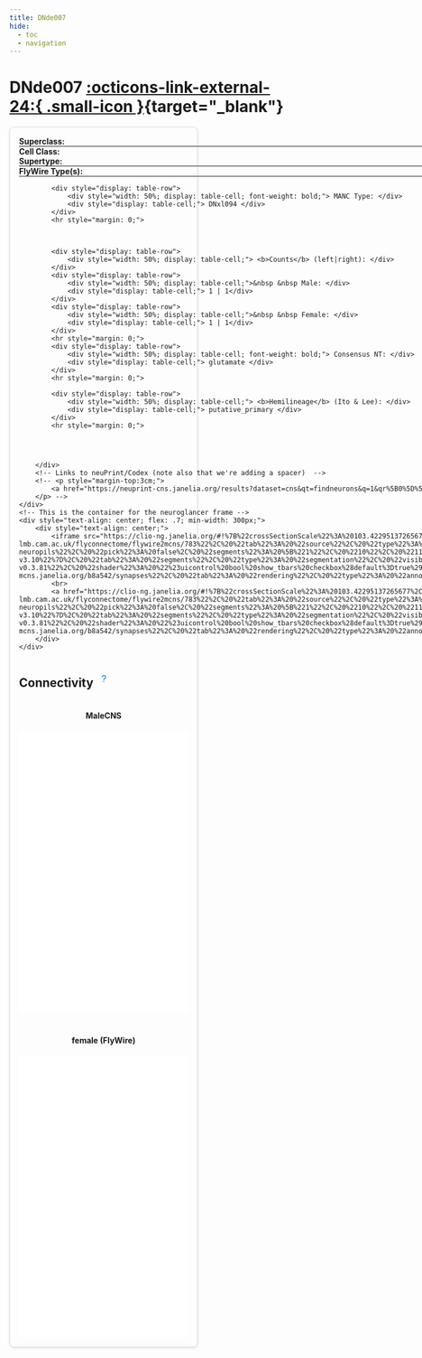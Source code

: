 ```yaml
---
title: DNde007
hide:
  - toc
  - navigation
---
```


<!-- this links the font-awesome stylesheet v4 -->
<link rel="stylesheet" href="https://cdnjs.cloudflare.com/ajax/libs/font-awesome/4.7.0/css/font-awesome.min.css">

# DNde007 [:octicons-link-external-24:{ .small-icon }]( https://neuprint-cns.janelia.org/results?dataset=cns&qt=findneurons&q=1&qr%5B0%5D%5Bcode%5D=fn&qr%5B0%5D%5Bds%5D=cns&qr%5B0%5D%5Bpm%5D%5Bdataset%5D=cns&qr%5B0%5D%5Bpm%5D%5BinputMatchAny%5D=false&qr%5B0%5D%5Bpm%5D%5BoutputMatchAny%5D=false&qr%5B0%5D%5Bpm%5D%5Ball_segments%5D=false&qr%5B0%5D%5Bpm%5D%5Benable_contains%5D=true&qr%5B0%5D%5Bpm%5D%5Bneuron_name%5D=DNde007&qr%5B0%5D%5BvisProps%5D%5BrowsPerPage%5D=25&tab=0 "View on NeuPrint"){target="_blank"}


<div style="display: flex; flex-wrap: wrap; justify-content: space-between; gap: 10px;">
    <div style="border: 1px solid #ddd; border-radius: 8px; padding: 16px; box-shadow: 0 2px 4px rgba(0, 0, 0, 0.1); flex: .4; min-width: 300px;">
        <div style="width: 100%; display: table;">
            <!-- These are the individual properties for the summary -->
            <div style="display: table-row">
                <div style="width: 50%; display: table-cell; font-weight: bold;"> Superclass: </div>
                <div style="display: table-cell;"> descending_neuron </div>
            </div>
            <hr style="margin: 0;">
            <div style="display: table-row">
                <div style="width: 50%; display: table-cell; font-weight: bold;"> Cell Class: </div>
                <div style="display: table-cell;"> None </div>
            </div>
            <div style="display: table-row">
                <div style="width: 50%; display: table-cell; font-weight: bold;"> Supertype: </div>
                <div style="display: table-cell;"> None </div> <!--add link-->
            </div>
            <hr style="margin: 0;">
            <div style="display: table-row">
                <div style="width: 50%; display: table-cell; font-weight: bold;"> FlyWire Type(s): </div>
                <div style="display: table-cell;"> DNde007 </div>
            </div>
            <hr style="margin: 0;">
            
            
            <div style="display: table-row">
                <div style="width: 50%; display: table-cell; font-weight: bold;"> MANC Type: </div>
                <div style="display: table-cell;"> DNxl094 </div>
            </div>
            <hr style="margin: 0;">
            
            
            
            <div style="display: table-row">
                <div style="width: 50%; display: table-cell;"> <b>Counts</b> (left|right): </div>
            </div>
            <div style="display: table-row">
                <div style="width: 50%; display: table-cell;">&nbsp &nbsp Male: </div>
                <div style="display: table-cell;"> 1 | 1</div>
            </div>
            <div style="display: table-row">
                <div style="width: 50%; display: table-cell;">&nbsp &nbsp Female: </div>
                <div style="display: table-cell;"> 1 | 1</div>
            </div>
            <hr style="margin: 0;">
            <div style="display: table-row">
                <div style="width: 50%; display: table-cell; font-weight: bold;"> Consensus NT: </div>
                <div style="display: table-cell;"> glutamate </div>
            </div>
            <hr style="margin: 0;">
            
            <div style="display: table-row">
                <div style="width: 50%; display: table-cell;"> <b>Hemilineage</b> (Ito & Lee): </div>
                <div style="display: table-cell;"> putative_primary </div>
            </div>
            <hr style="margin: 0;">
            
            
            
            
        </div>
        <!-- Links to neuPrint/Codex (note also that we're adding a spacer)  -->
        <!-- <p style="margin-top:3cm;">
            <a href="https://neuprint-cns.janelia.org/results?dataset=cns&qt=findneurons&q=1&qr%5B0%5D%5Bcode%5D=fn&qr%5B0%5D%5Bds%5D=cns&qr%5B0%5D%5Bpm%5D%5Bdataset%5D=cns&qr%5B0%5D%5Bpm%5D%5BinputMatchAny%5D=false&qr%5B0%5D%5Bpm%5D%5BoutputMatchAny%5D=false&qr%5B0%5D%5Bpm%5D%5Ball_segments%5D=false&qr%5B0%5D%5Bpm%5D%5Benable_contains%5D=true&qr%5B0%5D%5Bpm%5D%5Bneuron_name%5D=DNde007&qr%5B0%5D%5BvisProps%5D%5BrowsPerPage%5D=25&tab=0" target="_blank">See on neuPrint</a>
        </p> -->
    </div>
    <!-- This is the container for the neuroglancer frame -->
    <div style="text-align: center; flex: .7; min-width: 300px;">
        <div style="text-align: center;">
            <iframe src="https://clio-ng.janelia.org/#!%7B%22crossSectionScale%22%3A%20103.42295137265677%2C%20%22dimensions%22%3A%20%7B%22x%22%3A%20%5B8e-09%2C%20%22m%22%5D%2C%20%22y%22%3A%20%5B8e-09%2C%20%22m%22%5D%2C%20%22z%22%3A%20%5B8e-09%2C%20%22m%22%5D%7D%2C%20%22layers%22%3A%20%5B%7B%22blend%22%3A%20%22default%22%2C%20%22name%22%3A%20%22em%22%2C%20%22shaderControls%22%3A%20%7B%7D%2C%20%22source%22%3A%20%7B%22enableDefaultSubsources%22%3A%20false%2C%20%22subsources%22%3A%20%7B%22default%22%3A%20true%7D%2C%20%22url%22%3A%20%22precomputed%3A//gs%3A//cns-full-clahe%22%7D%2C%20%22tab%22%3A%20%22source%22%2C%20%22type%22%3A%20%22image%22%7D%2C%20%7B%22name%22%3A%20%22maleCNS%22%2C%20%22segmentDefaultColor%22%3A%20%22%2300e9e7%22%2C%20%22segments%22%3A%20%5B%2211739%22%2C%20%22516904%22%5D%2C%20%22selectedAlpha%22%3A%200.14%2C%20%22source%22%3A%20%7B%22enableDefaultSubsources%22%3A%20false%2C%20%22subsources%22%3A%20%7B%22default%22%3A%20true%2C%20%22meshes%22%3A%20true%7D%2C%20%22url%22%3A%20%22dvid%3A//https%3A//emdata-mcns.janelia.org/b8a542/segmentation%3Fdvid-service%3Dhttps%3A//ngsupport-bmcp5imp6q-uk.a.run.app%22%7D%2C%20%22tab%22%3A%20%22source%22%2C%20%22toolBindings%22%3A%20%7B%22Q%22%3A%20%22selectSegments%22%7D%2C%20%22type%22%3A%20%22segmentation%22%7D%2C%20%7B%22name%22%3A%20%22female%20%28FlyWire%29%22%2C%20%22segmentDefaultColor%22%3A%20%22%23e511d0%22%2C%20%22segments%22%3A%20%5B%22720575940624459907%22%2C%20%22720575940623068841%22%5D%2C%20%22selectedAlpha%22%3A%200.14%2C%20%22source%22%3A%20%22precomputed%3A//https%3A//flyem.mrc-lmb.cam.ac.uk/flyconnectome/flywire2mcns/783%22%2C%20%22tab%22%3A%20%22source%22%2C%20%22type%22%3A%20%22segmentation%22%7D%2C%20%7B%22colorSeed%22%3A%201336242844%2C%20%22meshSilhouetteRendering%22%3A%207%2C%20%22name%22%3A%20%22brain-neuropil-shell%22%2C%20%22pick%22%3A%20false%2C%20%22saturation%22%3A%200%2C%20%22segmentDefaultColor%22%3A%20%22%23ffffff%22%2C%20%22segments%22%3A%20%5B%221%22%2C%20%222%22%2C%20%223%22%5D%2C%20%22selectedAlpha%22%3A%200%2C%20%22source%22%3A%20%7B%22enableDefaultSubsources%22%3A%20false%2C%20%22subsources%22%3A%20%7B%22default%22%3A%20true%2C%20%22mesh%22%3A%20true%2C%20%22properties%22%3A%20true%7D%2C%20%22url%22%3A%20%22precomputed%3A//gs%3A//flyem-cns-roi-7c971aa681da83f9a074a1f0e8ef60f4/fullbrain-major-shells%22%7D%2C%20%22tab%22%3A%20%22rendering%22%2C%20%22type%22%3A%20%22segmentation%22%7D%2C%20%7B%22colorSeed%22%3A%201336242844%2C%20%22meshSilhouetteRendering%22%3A%207%2C%20%22name%22%3A%20%22vnc-neuropil-shell%22%2C%20%22pick%22%3A%20false%2C%20%22saturation%22%3A%200%2C%20%22segmentDefaultColor%22%3A%20%22%23ffffff%22%2C%20%22segments%22%3A%20%5B%221%22%5D%2C%20%22selectedAlpha%22%3A%200%2C%20%22source%22%3A%20%7B%22enableDefaultSubsources%22%3A%20false%2C%20%22subsources%22%3A%20%7B%22default%22%3A%20true%2C%20%22mesh%22%3A%20true%2C%20%22properties%22%3A%20true%7D%2C%20%22url%22%3A%20%22precomputed%3A//gs%3A//flyem-cns-roi-7c971aa681da83f9a074a1f0e8ef60f4/vnc-neuropil-shell%22%7D%2C%20%22tab%22%3A%20%22rendering%22%2C%20%22type%22%3A%20%22segmentation%22%7D%2C%20%7B%22meshSilhouetteRendering%22%3A%204%2C%20%22name%22%3A%20%22brain-neuropils%22%2C%20%22pick%22%3A%20false%2C%20%22segments%22%3A%20%5B%221%22%2C%20%2210%22%2C%20%2211%22%2C%20%2212%22%2C%20%2213%22%2C%20%2214%22%2C%20%2215%22%2C%20%2216%22%2C%20%2217%22%2C%20%2218%22%2C%20%2219%22%2C%20%222%22%2C%20%2220%22%2C%20%2221%22%2C%20%2222%22%2C%20%2223%22%2C%20%2224%22%2C%20%2225%22%2C%20%2226%22%2C%20%2227%22%2C%20%2228%22%2C%20%2229%22%2C%20%223%22%2C%20%2230%22%2C%20%2231%22%2C%20%2232%22%2C%20%2233%22%2C%20%2234%22%2C%20%2235%22%2C%20%2236%22%2C%20%2237%22%2C%20%2238%22%2C%20%2239%22%2C%20%224%22%2C%20%2240%22%2C%20%2241%22%2C%20%2242%22%2C%20%2243%22%2C%20%2244%22%2C%20%2245%22%2C%20%2246%22%2C%20%2247%22%2C%20%2248%22%2C%20%2249%22%2C%20%225%22%2C%20%2250%22%2C%20%2251%22%2C%20%2252%22%2C%20%2253%22%2C%20%2254%22%2C%20%2255%22%2C%20%2256%22%2C%20%2257%22%2C%20%2258%22%2C%20%2259%22%2C%20%226%22%2C%20%2260%22%2C%20%2261%22%2C%20%2262%22%2C%20%2263%22%2C%20%2264%22%2C%20%2265%22%2C%20%2266%22%2C%20%2267%22%2C%20%2268%22%2C%20%2269%22%2C%20%227%22%2C%20%2270%22%2C%20%2271%22%2C%20%2272%22%2C%20%2273%22%2C%20%2274%22%2C%20%2275%22%2C%20%2276%22%2C%20%2277%22%2C%20%2278%22%2C%20%2279%22%2C%20%228%22%2C%20%2280%22%2C%20%2281%22%2C%20%2282%22%2C%20%2283%22%2C%20%2284%22%2C%20%2285%22%2C%20%2286%22%2C%20%229%22%2C%20%2293%22%2C%20%2294%22%2C%20%2295%22%2C%20%2296%22%5D%2C%20%22selectedAlpha%22%3A%200%2C%20%22source%22%3A%20%7B%22enableDefaultSubsources%22%3A%20false%2C%20%22subsources%22%3A%20%7B%22default%22%3A%20true%2C%20%22mesh%22%3A%20true%2C%20%22properties%22%3A%20true%7D%2C%20%22url%22%3A%20%22precomputed%3A//gs%3A//flyem-cns-roi-7c971aa681da83f9a074a1f0e8ef60f4/fullbrain-roi-v3.10%22%7D%2C%20%22tab%22%3A%20%22segments%22%2C%20%22type%22%3A%20%22segmentation%22%2C%20%22visible%22%3A%20false%7D%2C%20%7B%22meshSilhouetteRendering%22%3A%204%2C%20%22name%22%3A%20%22vnc-neuropils%22%2C%20%22pick%22%3A%20false%2C%20%22segments%22%3A%20%5B%2210%22%2C%20%2211%22%2C%20%2212%22%2C%20%2213%22%2C%20%2214%22%2C%20%2215%22%2C%20%2216%22%2C%20%2217%22%2C%20%2218%22%2C%20%2219%22%2C%20%2220%22%2C%20%2221%22%2C%20%2222%22%2C%20%2223%22%2C%20%2224%22%2C%20%2225%22%2C%20%2226%22%2C%20%2227%22%2C%20%224%22%2C%20%225%22%2C%20%226%22%2C%20%227%22%2C%20%228%22%2C%20%229%22%5D%2C%20%22selectedAlpha%22%3A%200%2C%20%22source%22%3A%20%7B%22enableDefaultSubsources%22%3A%20false%2C%20%22subsources%22%3A%20%7B%22default%22%3A%20true%2C%20%22mesh%22%3A%20true%2C%20%22properties%22%3A%20true%7D%2C%20%22url%22%3A%20%22precomputed%3A//gs%3A//flyem-cns-roi-7c971aa681da83f9a074a1f0e8ef60f4/malecns-vnc-neuropil-roi-v0%22%7D%2C%20%22tab%22%3A%20%22segments%22%2C%20%22type%22%3A%20%22segmentation%22%2C%20%22visible%22%3A%20false%7D%2C%20%7B%22filterBySegmentation%22%3A%20%5B%22segments%22%5D%2C%20%22linkedSegmentationLayer%22%3A%20%7B%22segments%22%3A%20%22maleCNS%22%7D%2C%20%22name%22%3A%20%22synapses-v0.3.81%22%2C%20%22shader%22%3A%20%22%23uicontrol%20bool%20show_tbars%20checkbox%28default%3Dtrue%29%5Cn%23uicontrol%20bool%20show_psds%20checkbox%28default%3Dtrue%29%5Cn%23uicontrol%20float%20confidence_threshold%20slider%28min%3D0.0%2C%20max%3D1.0%2C%20step%3D0.1%2C%20default%3D0.5%29%5Cn%5Cn%23uicontrol%20float%20radius%20slider%28min%3D3%2C%20max%3D20%2C%20step%3D1%2C%20default%3D5%29%5Cn%23uicontrol%20float%20opacity%20slider%28min%3D0%2C%20max%3D1%2C%20step%3D0.1%2C%20default%3D1%29%5Cn%23uicontrol%20float%20opacity3D%20slider%28min%3D0%2C%20max%3D1%2C%20step%3D0.1%2C%20default%3D1%29%5Cn%23uicontrol%20vec3%20tbar_color%20color%28default%3D%5C%22%23FFFF00%5C%22%29%5Cn%23uicontrol%20vec3%20psd_color%20color%28default%3D%5C%22%23808080%5C%22%29%5Cn%5Cnvoid%20main%28%29%20%7B%5Cn%20%20if%20%28prop_confidence%28%29%20%3C%20confidence_threshold%29%20%7B%5Cn%20%20%20%20%20%20discard%3B%5Cn%20%20%7D%5Cn%5Cn%20%20setPointMarkerSize%28radius%29%3B%5Cn%20%20float%20final_opacity%20%3D%20PROJECTION_VIEW%20%3F%20opacity3D%20%3A%20opacity%3B%5Cn%20%20setPointMarkerBorderColor%28vec4%280%2C%200%2C%200%2C%20final_opacity%29%29%3B%5Cn%5Cn%20%20if%20%28prop_rendering_attribute%28%29%20%3D%3D%204%29%20%7B%5Cn%20%20%20%20if%20%28%21show_tbars%29%5Cn%20%20%20%20%20%20discard%3B%5Cn%20%20%20%20setColor%28vec4%28tbar_color%2C%20final_opacity%29%29%3B%5Cn%20%20%7D%20else%20if%20%28prop_rendering_attribute%28%29%20%3D%3D%205%29%20%7B%5Cn%20%20%20%20if%20%28%21show_psds%29%5Cn%20%20%20%20%20%20discard%3B%5Cn%20%20%20%20setColor%28vec4%28psd_color%2C%20final_opacity%29%29%3B%5Cn%20%20%7D%20else%20%7B%5Cn%20%20%20%20setColor%28vec4%28defaultColor%28%29%2C%20final_opacity%29%29%3B%5Cn%20%20%7D%5Cn%7D%5Cn%22%2C%20%22source%22%3A%20%22dvid%3A//https%3A//emdata-mcns.janelia.org/b8a542/synapses%22%2C%20%22tab%22%3A%20%22rendering%22%2C%20%22type%22%3A%20%22annotation%22%2C%20%22visible%22%3A%20false%7D%5D%2C%20%22layout%22%3A%20%223d%22%2C%20%22position%22%3A%20%5B49318.5%2C%2027318.5%2C%2031583.5%5D%2C%20%22projectionScale%22%3A%2059240.674328068664%2C%20%22selectedLayer%22%3A%20%7B%22layer%22%3A%20%22female%20%28FlyWire%29%22%7D%2C%20%22showAxisLines%22%3A%20false%2C%20%22showSlices%22%3A%20false%2C%20%22title%22%3A%20%22CNS-v0.3.81%22%7D" width="100%" height="500px" style="border:none;"></iframe>
            <br>
            <a href="https://clio-ng.janelia.org/#!%7B%22crossSectionScale%22%3A%20103.42295137265677%2C%20%22dimensions%22%3A%20%7B%22x%22%3A%20%5B8e-09%2C%20%22m%22%5D%2C%20%22y%22%3A%20%5B8e-09%2C%20%22m%22%5D%2C%20%22z%22%3A%20%5B8e-09%2C%20%22m%22%5D%7D%2C%20%22layers%22%3A%20%5B%7B%22blend%22%3A%20%22default%22%2C%20%22name%22%3A%20%22em%22%2C%20%22shaderControls%22%3A%20%7B%7D%2C%20%22source%22%3A%20%7B%22enableDefaultSubsources%22%3A%20false%2C%20%22subsources%22%3A%20%7B%22default%22%3A%20true%7D%2C%20%22url%22%3A%20%22precomputed%3A//gs%3A//cns-full-clahe%22%7D%2C%20%22tab%22%3A%20%22source%22%2C%20%22type%22%3A%20%22image%22%7D%2C%20%7B%22name%22%3A%20%22maleCNS%22%2C%20%22segmentDefaultColor%22%3A%20%22%2300e9e7%22%2C%20%22segments%22%3A%20%5B%2211739%22%2C%20%22516904%22%5D%2C%20%22selectedAlpha%22%3A%200.14%2C%20%22source%22%3A%20%7B%22enableDefaultSubsources%22%3A%20false%2C%20%22subsources%22%3A%20%7B%22default%22%3A%20true%2C%20%22meshes%22%3A%20true%7D%2C%20%22url%22%3A%20%22dvid%3A//https%3A//emdata-mcns.janelia.org/b8a542/segmentation%3Fdvid-service%3Dhttps%3A//ngsupport-bmcp5imp6q-uk.a.run.app%22%7D%2C%20%22tab%22%3A%20%22source%22%2C%20%22toolBindings%22%3A%20%7B%22Q%22%3A%20%22selectSegments%22%7D%2C%20%22type%22%3A%20%22segmentation%22%7D%2C%20%7B%22name%22%3A%20%22female%20%28FlyWire%29%22%2C%20%22segmentDefaultColor%22%3A%20%22%23e511d0%22%2C%20%22segments%22%3A%20%5B%22720575940624459907%22%2C%20%22720575940623068841%22%5D%2C%20%22selectedAlpha%22%3A%200.14%2C%20%22source%22%3A%20%22precomputed%3A//https%3A//flyem.mrc-lmb.cam.ac.uk/flyconnectome/flywire2mcns/783%22%2C%20%22tab%22%3A%20%22source%22%2C%20%22type%22%3A%20%22segmentation%22%7D%2C%20%7B%22colorSeed%22%3A%201336242844%2C%20%22meshSilhouetteRendering%22%3A%207%2C%20%22name%22%3A%20%22brain-neuropil-shell%22%2C%20%22pick%22%3A%20false%2C%20%22saturation%22%3A%200%2C%20%22segmentDefaultColor%22%3A%20%22%23ffffff%22%2C%20%22segments%22%3A%20%5B%221%22%2C%20%222%22%2C%20%223%22%5D%2C%20%22selectedAlpha%22%3A%200%2C%20%22source%22%3A%20%7B%22enableDefaultSubsources%22%3A%20false%2C%20%22subsources%22%3A%20%7B%22default%22%3A%20true%2C%20%22mesh%22%3A%20true%2C%20%22properties%22%3A%20true%7D%2C%20%22url%22%3A%20%22precomputed%3A//gs%3A//flyem-cns-roi-7c971aa681da83f9a074a1f0e8ef60f4/fullbrain-major-shells%22%7D%2C%20%22tab%22%3A%20%22rendering%22%2C%20%22type%22%3A%20%22segmentation%22%7D%2C%20%7B%22colorSeed%22%3A%201336242844%2C%20%22meshSilhouetteRendering%22%3A%207%2C%20%22name%22%3A%20%22vnc-neuropil-shell%22%2C%20%22pick%22%3A%20false%2C%20%22saturation%22%3A%200%2C%20%22segmentDefaultColor%22%3A%20%22%23ffffff%22%2C%20%22segments%22%3A%20%5B%221%22%5D%2C%20%22selectedAlpha%22%3A%200%2C%20%22source%22%3A%20%7B%22enableDefaultSubsources%22%3A%20false%2C%20%22subsources%22%3A%20%7B%22default%22%3A%20true%2C%20%22mesh%22%3A%20true%2C%20%22properties%22%3A%20true%7D%2C%20%22url%22%3A%20%22precomputed%3A//gs%3A//flyem-cns-roi-7c971aa681da83f9a074a1f0e8ef60f4/vnc-neuropil-shell%22%7D%2C%20%22tab%22%3A%20%22rendering%22%2C%20%22type%22%3A%20%22segmentation%22%7D%2C%20%7B%22meshSilhouetteRendering%22%3A%204%2C%20%22name%22%3A%20%22brain-neuropils%22%2C%20%22pick%22%3A%20false%2C%20%22segments%22%3A%20%5B%221%22%2C%20%2210%22%2C%20%2211%22%2C%20%2212%22%2C%20%2213%22%2C%20%2214%22%2C%20%2215%22%2C%20%2216%22%2C%20%2217%22%2C%20%2218%22%2C%20%2219%22%2C%20%222%22%2C%20%2220%22%2C%20%2221%22%2C%20%2222%22%2C%20%2223%22%2C%20%2224%22%2C%20%2225%22%2C%20%2226%22%2C%20%2227%22%2C%20%2228%22%2C%20%2229%22%2C%20%223%22%2C%20%2230%22%2C%20%2231%22%2C%20%2232%22%2C%20%2233%22%2C%20%2234%22%2C%20%2235%22%2C%20%2236%22%2C%20%2237%22%2C%20%2238%22%2C%20%2239%22%2C%20%224%22%2C%20%2240%22%2C%20%2241%22%2C%20%2242%22%2C%20%2243%22%2C%20%2244%22%2C%20%2245%22%2C%20%2246%22%2C%20%2247%22%2C%20%2248%22%2C%20%2249%22%2C%20%225%22%2C%20%2250%22%2C%20%2251%22%2C%20%2252%22%2C%20%2253%22%2C%20%2254%22%2C%20%2255%22%2C%20%2256%22%2C%20%2257%22%2C%20%2258%22%2C%20%2259%22%2C%20%226%22%2C%20%2260%22%2C%20%2261%22%2C%20%2262%22%2C%20%2263%22%2C%20%2264%22%2C%20%2265%22%2C%20%2266%22%2C%20%2267%22%2C%20%2268%22%2C%20%2269%22%2C%20%227%22%2C%20%2270%22%2C%20%2271%22%2C%20%2272%22%2C%20%2273%22%2C%20%2274%22%2C%20%2275%22%2C%20%2276%22%2C%20%2277%22%2C%20%2278%22%2C%20%2279%22%2C%20%228%22%2C%20%2280%22%2C%20%2281%22%2C%20%2282%22%2C%20%2283%22%2C%20%2284%22%2C%20%2285%22%2C%20%2286%22%2C%20%229%22%2C%20%2293%22%2C%20%2294%22%2C%20%2295%22%2C%20%2296%22%5D%2C%20%22selectedAlpha%22%3A%200%2C%20%22source%22%3A%20%7B%22enableDefaultSubsources%22%3A%20false%2C%20%22subsources%22%3A%20%7B%22default%22%3A%20true%2C%20%22mesh%22%3A%20true%2C%20%22properties%22%3A%20true%7D%2C%20%22url%22%3A%20%22precomputed%3A//gs%3A//flyem-cns-roi-7c971aa681da83f9a074a1f0e8ef60f4/fullbrain-roi-v3.10%22%7D%2C%20%22tab%22%3A%20%22segments%22%2C%20%22type%22%3A%20%22segmentation%22%2C%20%22visible%22%3A%20false%7D%2C%20%7B%22meshSilhouetteRendering%22%3A%204%2C%20%22name%22%3A%20%22vnc-neuropils%22%2C%20%22pick%22%3A%20false%2C%20%22segments%22%3A%20%5B%2210%22%2C%20%2211%22%2C%20%2212%22%2C%20%2213%22%2C%20%2214%22%2C%20%2215%22%2C%20%2216%22%2C%20%2217%22%2C%20%2218%22%2C%20%2219%22%2C%20%2220%22%2C%20%2221%22%2C%20%2222%22%2C%20%2223%22%2C%20%2224%22%2C%20%2225%22%2C%20%2226%22%2C%20%2227%22%2C%20%224%22%2C%20%225%22%2C%20%226%22%2C%20%227%22%2C%20%228%22%2C%20%229%22%5D%2C%20%22selectedAlpha%22%3A%200%2C%20%22source%22%3A%20%7B%22enableDefaultSubsources%22%3A%20false%2C%20%22subsources%22%3A%20%7B%22default%22%3A%20true%2C%20%22mesh%22%3A%20true%2C%20%22properties%22%3A%20true%7D%2C%20%22url%22%3A%20%22precomputed%3A//gs%3A//flyem-cns-roi-7c971aa681da83f9a074a1f0e8ef60f4/malecns-vnc-neuropil-roi-v0%22%7D%2C%20%22tab%22%3A%20%22segments%22%2C%20%22type%22%3A%20%22segmentation%22%2C%20%22visible%22%3A%20false%7D%2C%20%7B%22filterBySegmentation%22%3A%20%5B%22segments%22%5D%2C%20%22linkedSegmentationLayer%22%3A%20%7B%22segments%22%3A%20%22maleCNS%22%7D%2C%20%22name%22%3A%20%22synapses-v0.3.81%22%2C%20%22shader%22%3A%20%22%23uicontrol%20bool%20show_tbars%20checkbox%28default%3Dtrue%29%5Cn%23uicontrol%20bool%20show_psds%20checkbox%28default%3Dtrue%29%5Cn%23uicontrol%20float%20confidence_threshold%20slider%28min%3D0.0%2C%20max%3D1.0%2C%20step%3D0.1%2C%20default%3D0.5%29%5Cn%5Cn%23uicontrol%20float%20radius%20slider%28min%3D3%2C%20max%3D20%2C%20step%3D1%2C%20default%3D5%29%5Cn%23uicontrol%20float%20opacity%20slider%28min%3D0%2C%20max%3D1%2C%20step%3D0.1%2C%20default%3D1%29%5Cn%23uicontrol%20float%20opacity3D%20slider%28min%3D0%2C%20max%3D1%2C%20step%3D0.1%2C%20default%3D1%29%5Cn%23uicontrol%20vec3%20tbar_color%20color%28default%3D%5C%22%23FFFF00%5C%22%29%5Cn%23uicontrol%20vec3%20psd_color%20color%28default%3D%5C%22%23808080%5C%22%29%5Cn%5Cnvoid%20main%28%29%20%7B%5Cn%20%20if%20%28prop_confidence%28%29%20%3C%20confidence_threshold%29%20%7B%5Cn%20%20%20%20%20%20discard%3B%5Cn%20%20%7D%5Cn%5Cn%20%20setPointMarkerSize%28radius%29%3B%5Cn%20%20float%20final_opacity%20%3D%20PROJECTION_VIEW%20%3F%20opacity3D%20%3A%20opacity%3B%5Cn%20%20setPointMarkerBorderColor%28vec4%280%2C%200%2C%200%2C%20final_opacity%29%29%3B%5Cn%5Cn%20%20if%20%28prop_rendering_attribute%28%29%20%3D%3D%204%29%20%7B%5Cn%20%20%20%20if%20%28%21show_tbars%29%5Cn%20%20%20%20%20%20discard%3B%5Cn%20%20%20%20setColor%28vec4%28tbar_color%2C%20final_opacity%29%29%3B%5Cn%20%20%7D%20else%20if%20%28prop_rendering_attribute%28%29%20%3D%3D%205%29%20%7B%5Cn%20%20%20%20if%20%28%21show_psds%29%5Cn%20%20%20%20%20%20discard%3B%5Cn%20%20%20%20setColor%28vec4%28psd_color%2C%20final_opacity%29%29%3B%5Cn%20%20%7D%20else%20%7B%5Cn%20%20%20%20setColor%28vec4%28defaultColor%28%29%2C%20final_opacity%29%29%3B%5Cn%20%20%7D%5Cn%7D%5Cn%22%2C%20%22source%22%3A%20%22dvid%3A//https%3A//emdata-mcns.janelia.org/b8a542/synapses%22%2C%20%22tab%22%3A%20%22rendering%22%2C%20%22type%22%3A%20%22annotation%22%2C%20%22visible%22%3A%20false%7D%5D%2C%20%22layout%22%3A%20%223d%22%2C%20%22position%22%3A%20%5B49318.5%2C%2027318.5%2C%2031583.5%5D%2C%20%22projectionScale%22%3A%2059240.674328068664%2C%20%22selectedLayer%22%3A%20%7B%22layer%22%3A%20%22female%20%28FlyWire%29%22%7D%2C%20%22showAxisLines%22%3A%20false%2C%20%22showSlices%22%3A%20false%2C%20%22title%22%3A%20%22CNS-v0.3.81%22%7D" target="_blank">Open in new tab</a>
        </div>
    </div>
</div>

<div style="display: flex; align-items: center; gap: 8px;">
    <h2>Connectivity</h2>
    <div style="position: relative; display: inline-block;">
        <button style="background-color: transparent; border: none; cursor: pointer; font-size: 16px; color: #0078D4;">&#x3F;</button>
        <div style="visibility: hidden; width: 200px; background-color: #f9f9f9; color: #333; text-align: center; border-radius: 6px; padding: 8px; position: absolute; z-index: 1; bottom: 125%; left: 50%; transform: translateX(-50%); box-shadow: 0px 4px 8px rgba(0, 0, 0, 0.1);">
            The graphs below show the 5 strongest up- and downstream partners for DNde007. Click on the link icons to view the full connectivity in neuPrint.
            <div style="position: absolute; top: 100%; left: 50%; margin-left: -5px; border-width: 5px; border-style: solid; border-color: #f9f9f9 transparent transparent transparent;"></div>
        </div>
    </div>
</div>

<script>
    document.querySelectorAll('button').forEach(button => {
        button.addEventListener('mouseover', function() {
            this.nextElementSibling.style.visibility = 'visible';
        });
        button.addEventListener('mouseout', function() {
            this.nextElementSibling.style.visibility = 'hidden';
        });
    });
</script>

<div style="display: flex; flex-wrap: wrap; justify-content: space-between; gap: 20px;">
    <div style="flex: 1; min-width: 300px; text-align: center;">
        <h4>MaleCNS<a href="https://neuprint-cns.janelia.org/results?dataset=cns&qt=simpleconnection&q=1&qr%5B0%5D%5Bcode%5D=sc&qr%5B0%5D%5Bds%5D=cns&qr%5B0%5D%5Bpm%5D%5Bdataset%5D=cns&qr%5B0%5D%5Bpm%5D%5Benable_contains%5D=true&qr%5B0%5D%5Bpm%5D%5Bneuron_name%5D=DNde007&qr%5B0%5D%5Bpm%5D%5Bfind_inputs%5D=false&qr%5B0%5D%5BvisProps%5D%5BpaginateExpansion%5D=true&tab=0" target="_blank"> <i class="fa fa-external-link"></i></a></h4>
        <embed type="text/html" src="../graphs/DNde007_mcns.html" width="100%" height="500px" style="border:none;"></embed>
    </div>
    <div style="flex: 1; min-width: 300px; text-align: center;">
        <h4>female (FlyWire)</h4>
        <embed type="text/html" src="../graphs/DNde007_fw.html" width="100%" height="500px" style="border:none;"></embed>
    </div>
</div>


